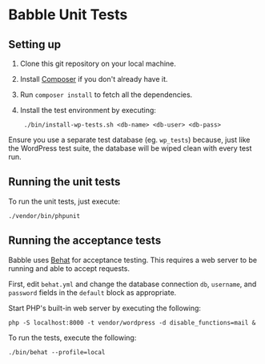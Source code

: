 # Babble Unit Tests

## Setting up

1. Clone this git repository on your local machine.
2. Install [Composer](https://getcomposer.org/) if you don't already have it.
3. Run `composer install` to fetch all the dependencies.
4. Install the test environment by executing:

        ./bin/install-wp-tests.sh <db-name> <db-user> <db-pass>

  Ensure you use a separate test database (eg. `wp_tests`) because, just like the WordPress test suite, the database will be wiped clean with every test run.

## Running the unit tests

To run the unit tests, just execute:

    ./vendor/bin/phpunit

## Running the acceptance tests

Babble uses [Behat](http://behat.org) for acceptance testing. This requires a web server to be running and able to accept requests.

First, edit `behat.yml` and change the database connection `db`, `username`, and `password` fields in the `default` block as appropriate.

Start PHP's built-in web server by executing the following:

    php -S localhost:8000 -t vendor/wordpress -d disable_functions=mail &

To run the tests, execute the following:

    ./bin/behat --profile=local
